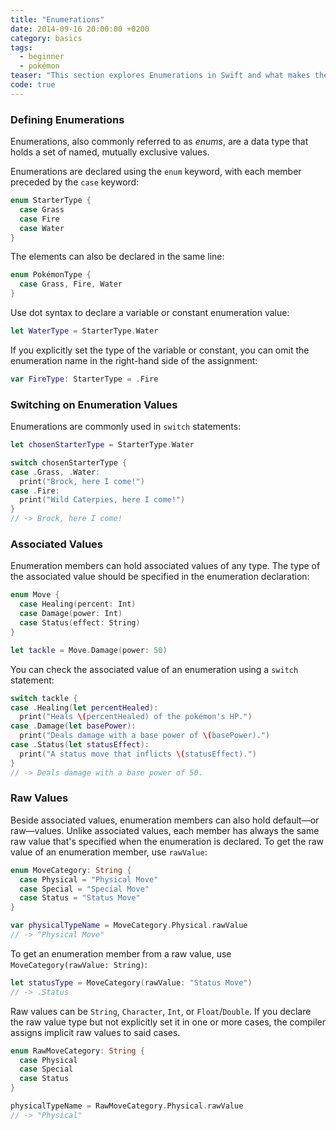 ```yaml
---
title: "Enumerations"
date: 2014-09-16 20:00:00 +0200
category: basics
tags:
  - beginner
  - pokémon
teaser: "This section explores Enumerations in Swift and what makes them more powerful and flexible than their Objective-C counterparts."
code: true
---
```


### Defining Enumerations

Enumerations, also commonly referred to as *enums*, are a data type that holds a set of named, mutually exclusive values.

Enumerations are declared using the `enum` keyword, with each member preceded by the `case` keyword:

~~~swift
enum StarterType {
  case Grass
  case Fire
  case Water
}
~~~

The elements can also be declared in the same line:

~~~swift
enum PokémonType {
  case Grass, Fire, Water
}
~~~

Use dot syntax to declare a variable or constant enumeration value:

~~~swift
let WaterType = StarterType.Water
~~~

If you explicitly set the type of the variable or constant, you can omit the enumeration name in the right-hand side of the assignment:

~~~swift
var FireType: StarterType = .Fire
~~~

### Switching on Enumeration Values

Enumerations are commonly used in `switch` statements:

~~~swift
let chosenStarterType = StarterType.Water

switch chosenStarterType {
case .Grass, .Water:
  print("Brock, here I come!")
case .Fire:
  print("Wild Caterpies, here I come!")
}
// -> Brock, here I come!
~~~

### Associated Values

Enumeration members can hold associated values of any type. The type of the associated value should be specified in the enumeration declaration:

~~~swift
enum Move {
  case Healing(percent: Int)
  case Damage(power: Int)
  case Status(effect: String)
}

let tackle = Move.Damage(power: 50)
~~~

You can check the associated value of an enumeration using a `switch` statement:

~~~swift
switch tackle {
case .Healing(let percentHealed):
  print("Heals \(percentHealed) of the pokémon's HP.")
case .Damage(let basePower):
  print("Deals damage with a base power of \(basePower).")
case .Status(let statusEffect):
  print("A status move that inflicts \(statusEffect).")
}
// -> Deals damage with a base power of 50.
~~~

### Raw Values

Beside associated values, enumeration members can also hold default—or raw—values. Unlike associated values, each member has always the same raw value that's specified when the enumeration is declared. To get the raw value of an enumeration member, use `rawValue`:

~~~swift
enum MoveCategory: String {
  case Physical = "Physical Move"
  case Special = "Special Move"
  case Status = "Status Move"
}

var physicalTypeName = MoveCategory.Physical.rawValue
// -> "Physical Move"
~~~

To get an enumeration member from a raw value, use `MoveCategory(rawValue: String)`:

~~~swift
let statusType = MoveCategory(rawValue: "Status Move")
// -> .Status
~~~

Raw values can be `String`, `Character`, `Int`, or `Float`/`Double`.
If you declare the raw value type but not explicitly set it in one or more cases, the compiler assigns implicit raw values to said cases.

~~~swift
enum RawMoveCategory: String {
  case Physical
  case Special
  case Status
}

physicalTypeName = RawMoveCategory.Physical.rawValue
// -> "Physical"
~~~

